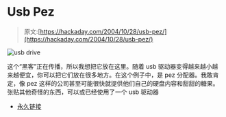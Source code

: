 # Usb Pez

> 原文:[https://hackaday.com/2004/10/28/usb-pez/](https://hackaday.com/2004/10/28/usb-pez/)

![usb drive](img/607fbe978361bf44cc8aedbbea26dc57.png)

这个“黑客”正在传播，所以我想把它放在这里。随着 usb 驱动器变得越来越小越来越便宜，你可以把它们放在很多地方。在这个例子中，是 pez 分配器。我敢肯定，像 pez 这样的公司甚至可能很快就提供他们自己的硬盘内容和甜甜的糖果。张贴其他奇怪的东西，可以或已经使用了一个 usb 驱动器

*   [永久链接](http://crap.mousetoy.com/pez.html)